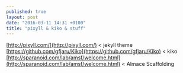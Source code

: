 ```yaml
---
published: true
layout: post
date: "2016-03-11 14:31 +0100"
title: "pixyll & kiko & stuff"
---
```




[http://pixyll.com/](http://pixyll.com/) < jekyll theme  
[https://github.com/gfjaru/Kiko](https://github.com/gfjaru/Kiko) < kiko  
[http://sparanoid.com/lab/amsf/welcome.html](http://sparanoid.com/lab/amsf/welcome.html) < Almace Scaffolding
